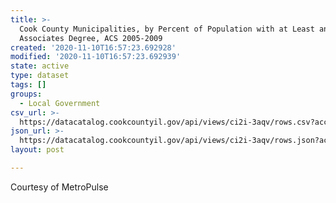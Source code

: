 ```yaml
---
title: >-
  Cook County Municipalities, by Percent of Population with at Least an
  Associates Degree, ACS 2005-2009
created: '2020-11-10T16:57:23.692928'
modified: '2020-11-10T16:57:23.692939'
state: active
type: dataset
tags: []
groups:
  - Local Government
csv_url: >-
  https://datacatalog.cookcountyil.gov/api/views/ci2i-3aqv/rows.csv?accessType=DOWNLOAD
json_url: >-
  https://datacatalog.cookcountyil.gov/api/views/ci2i-3aqv/rows.json?accessType=DOWNLOAD
layout: post

---
```

Courtesy of MetroPulse
